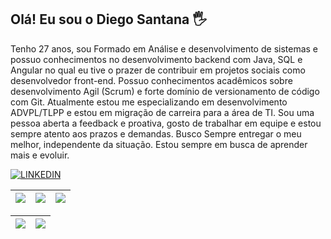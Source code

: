 
## Olá! Eu sou o Diego Santana 🖐
Tenho 27 anos, sou Formado em Análise e desenvolvimento de sistemas e possuo conhecimentos no desenvolvimento backend com Java, SQL e Angular no qual eu tive o prazer de contribuir em projetos sociais como desenvolvedor front-end. Possuo conhecimentos acadêmicos sobre desenvolvimento Agil (Scrum) e forte domínio de versionamento de código com Git.
Atualmente estou me especializando em desenvolvimento ADVPL/TLPP e estou em migração de carreira para a área de TI. 
Sou uma pessoa aberta a feedback e proativa, gosto de trabalhar em equipe e estou sempre atento aos prazos e demandas. Busco Sempre entregar o meu melhor, independente da situação. Estou sempre em busca de aprender mais e evoluir. 




[![LINKEDIN](https://img.shields.io/badge/LinkedIn-0077B5?style=for-the-badge&logo=linkedin&logoColor=white)](https://www.linkedin.com/in/die-santana/)

| ![](http://github-profile-summary-cards.vercel.app/api/cards/stats?username=diesantana&theme=dracula) | ![](http://github-profile-summary-cards.vercel.app/api/cards/repos-per-language?username=diesantana&hide=Html&theme=dracula) | ![](http://github-profile-summary-cards.vercel.app/api/cards/most-commit-language?username=diesantana&theme=dracula) |
| :-: | :-: | :-: |

| ![](http://github-profile-summary-cards.vercel.app/api/cards/profile-details?username=diesantana&theme=dracula) | ![](https://github-readme-streak-stats.herokuapp.com/?user=diesantana&theme=dracula&hide_border=true&date_format=M%20j%5B%2C%20Y%5D&background=1A1B27&stroke=35AFA3&ring=BF91F3&fire=BF91F3&currStreakNum=BF91F3&sideNums=BF91F3&currStreakLabel=BF91F3&sideLabels=BF91F3&dates=35AFA3) |
| :-: | :-: |



